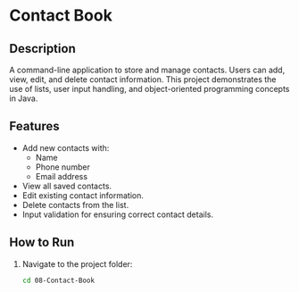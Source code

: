 # Contact Book

## Description
A command-line application to store and manage contacts. Users can add, view, edit, and delete contact information. This project demonstrates the use of lists, user input handling, and object-oriented programming concepts in Java.

## Features
- Add new contacts with:
  - Name
  - Phone number
  - Email address
- View all saved contacts.
- Edit existing contact information.
- Delete contacts from the list.
- Input validation for ensuring correct contact details.

## How to Run
1. Navigate to the project folder:
   ```bash
   cd 08-Contact-Book
